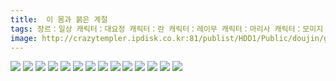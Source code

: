 ```yaml
---
title:  이 몸과 붉은 계절
tags: 장르：일상 캐릭터：대요정 캐릭터：란 캐릭터：레이무 캐릭터：마리사 캐릭터：모미지 캐릭터：삼요정 캐릭터：아야 캐릭터：유카리 캐릭터：첸 캐릭터：치르노 캐릭터：케이네 캐릭터：클라운피스 캐릭터：하타테 캐릭터：하타테 동방_웹코믹
image: http://crazytempler.ipdisk.co.kr:81/publist/HDD1/Public/doujin/ghap/5552/001.jpg
---
```

<img src="http://crazytempler.ipdisk.co.kr:81/publist/HDD1/Public/doujin/ghap/5552/001.jpg">
<img src="http://crazytempler.ipdisk.co.kr:81/publist/HDD1/Public/doujin/ghap/5552/002.jpg">
<img src="http://crazytempler.ipdisk.co.kr:81/publist/HDD1/Public/doujin/ghap/5552/003.jpg">
<img src="http://crazytempler.ipdisk.co.kr:81/publist/HDD1/Public/doujin/ghap/5552/004.jpg">
<img src="http://crazytempler.ipdisk.co.kr:81/publist/HDD1/Public/doujin/ghap/5552/005.jpg">
<img src="http://crazytempler.ipdisk.co.kr:81/publist/HDD1/Public/doujin/ghap/5552/006.jpg">
<img src="http://crazytempler.ipdisk.co.kr:81/publist/HDD1/Public/doujin/ghap/5552/007.jpg">
<img src="http://crazytempler.ipdisk.co.kr:81/publist/HDD1/Public/doujin/ghap/5552/008.jpg">
<img src="http://crazytempler.ipdisk.co.kr:81/publist/HDD1/Public/doujin/ghap/5552/009.jpg">
<img src="http://crazytempler.ipdisk.co.kr:81/publist/HDD1/Public/doujin/ghap/5552/010.jpg">
<img src="http://crazytempler.ipdisk.co.kr:81/publist/HDD1/Public/doujin/ghap/5552/011.jpg">
<img src="http://crazytempler.ipdisk.co.kr:81/publist/HDD1/Public/doujin/ghap/5552/012.jpg">
<img src="http://crazytempler.ipdisk.co.kr:81/publist/HDD1/Public/doujin/ghap/5552/013.jpg">
<img src="http://crazytempler.ipdisk.co.kr:81/publist/HDD1/Public/doujin/ghap/5552/014.jpg">
